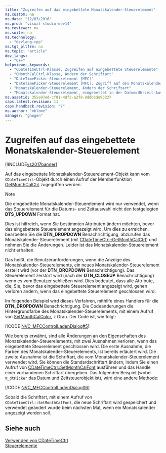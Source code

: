 ```yaml
---
title: "Zugreifen auf das eingebettete Monatskalender-Steuerelement"
ms.custom: na
ms.date: "12/03/2016"
ms.prod: "visual-studio-dev14"
ms.reviewer: na
ms.suite: na
ms.technology: 
  - "devlang-cpp"
ms.tgt_pltfrm: na
ms.topic: "article"
dev_langs: 
  - "C++"
helpviewer_keywords: 
  - "CDateTimeCtrl-Klasse, Zugreifen auf eingebettete Steuerelemente"
  - "CMonthCalCtrl-Klasse, Ändern der Schriftart"
  - "DateTimePicker-Steuerelement [MFC]"
  - "DateTimePicker-Steuerelement [MFC], Zugriff auf den Monatskalender"
  - "Monatskalender-Steuerelement, Ändern der Schriftart"
  - "Monatskalender-Steuerelement, eingebettet in der Datum/Uhrzeit-Auswahl"
ms.assetid: 355e97ed-cf81-4df3-a2f8-9ddbbde93227
caps.latest.revision: 11
caps.handback.revision: "7"
ms.author: "mblome"
manager: "ghogen"
---
```

# Zugreifen auf das eingebettete Monatskalender-Steuerelement
[!INCLUDE[vs2017banner](../assembler/inline/includes/vs2017banner.md)]

Auf das eingebettete Monatskalender\-Steuerelement\-Objekt kann vom `CDateTimeCtrl`\-Objekt durch einen Aufruf der Memberfunktion [GetMonthCalCtrl](../Topic/CDateTimeCtrl::GetMonthCalCtrl.md) zugegriffen werden.  
  
> [!NOTE]
>  Die eingebettete Monatskalender\-Steuerelement wird nur verwendet, wenn das Steuerelement für die Datums\- und Zeitauswahl nicht den festgelegten **DTS\_UPDOWN**  Format hat.  
  
 Dies ist hilfreich, wenn Sie bestimmten Attributen ändern möchten, bevor das eingebettete Steuerelement angezeigt wird.  Um dies zu erreichen, bearbeiten Sie die **DTN\_DROPDOWN** Benachrichtigung, abzurufen das Monatskalender\-Steuerelement \(mit [CDateTimeCtrl::GetMonthCalCtrl](../Topic/CDateTimeCtrl::GetMonthCalCtrl.md)\) und nehmen Sie die Änderungen.  Leider ist das Monatskalender\-Steuerelement nicht erhalten.  
  
 Das heißt, die Benutzeranforderungen, wenn die Anzeige des Monatskalender\-Steuerelements, ein neues Monatskalender\-Steuerelement erstellt wird \(vor der **DTN\_DROPDOWN** Benachrichtigung\).  Das Steuerelement zerstört wird \(nach der **DTN\_CLOSEUP** Benachrichtigung\) wenn es vom Benutzer schließen wird.  Dies bedeutet, dass alle Attribute, die, Sie, bevor das eingebettete Steuerelement angezeigt wird, gehen verloren ändern, wenn das eingebettete Steuerelement geschlossen wird.  
  
 Im folgenden Beispiel wird dieses Verfahren, mithilfe eines Handlers für die **DTN\_DROPDOWN** Benachrichtigung.  Die Codeänderungen die Hintergrundfarbe des Monatskalender\-Steuerelements, mit einem Aufruf von [SetMonthCalColor](../Topic/CDateTimeCtrl::SetMonthCalColor.md), z Grau.  Der Code ist, wie folgt:  
  
 [!CODE [NVC_MFCControlLadenDialog#5](../CodeSnippet/VS_Snippets_Cpp/NVC_MFCControlLadenDialog#5)]  
  
 Wie bereits erwähnt, sind alle Änderungen an den Eigenschaften des Monatskalender\-Steuerelements, mit zwei Ausnahmen verloren, wenn das eingebettete Steuerelement geschlossen wird.  Die erste Ausnahme, die Farben des Monatskalender\-Steuerelements, ist bereits erläutert wird.  Die zweite Ausnahme ist die Schriftart, die vom Monatskalender\-Steuerelement verwendet wird.  Sie können die Standardschriftart ändern, indem Sie einen Aufruf von [CDateTimeCtrl::SetMonthCalFont](../Topic/CDateTimeCtrl::SetMonthCalFont.md) ausführen und das Handle einer vorhandenen Schriftart übergeben.  Das folgenden Beispiel \(wobei `m_dtPicker` das Datum und Zeitsteuerobjekt ist\), wird eine andere Methode:  
  
 [!CODE [NVC_MFCControlLadenDialog#6](../CodeSnippet/VS_Snippets_Cpp/NVC_MFCControlLadenDialog#6)]  
  
 Sobald die Schriftart, mit einem Aufruf von `CDateTimeCtrl::SetMonthCalFont`, die neue Schriftart wird gespeichert und verwendet geändert wurde beim nächsten Mal, wenn ein Monatskalender angezeigt werden soll.  
  
## Siehe auch  
 [Verwenden von CDateTimeCtrl](../mfc/using-cdatetimectrl.md)   
 [Steuerelemente](../mfc/controls-mfc.md)